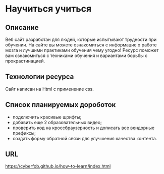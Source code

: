 # Научиться учиться

## Описание
Веб сайт разработан для людей, которые испытывают трудности при обучении.
На сайте вы можете ознакомиться с информацие о работе мозга и лучшими практиками обучения чему угодно!
Ресурс поможет вам ознакомиться с техниками обучения и вариантами борьбы с прокрастинацией.

## Технологии ресурса
Сайт написан на Html с применение css.

## Список планируемых дороботок
* подключить красивые шрифты;
* добавить еще 2 образовательных видео;
* проверить код на кроссбраузерность и дописать все вендорные префиксы;
* создать форму обратной связи для улучшения качества контента.

## URL
https://cyberfob.github.io/how-to-learn/index.html


